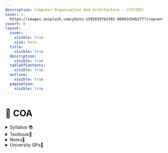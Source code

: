 ```yaml
---
description: Computer Organisation And Architecture - (CST202)
cover: >-
  https://images.unsplash.com/photo-1592659762303-90081d34b277?crop=entropy&cs=srgb&fm=jpg&ixid=M3wxOTcwMjR8MHwxfHNlYXJjaHw0fHxlbGVjdHJvbmljc3xlbnwwfHx8fDE3MDY0MzkxMDR8MA&ixlib=rb-4.0.3&q=85
coverY: 0
layout:
  cover:
    visible: true
    size: hero
  title:
    visible: true
  description:
    visible: true
  tableOfContents:
    visible: true
  outline:
    visible: true
  pagination:
    visible: true
---
```


# 💾 COA

<details>

<summary>Syllabus 📚</summary>

[CST202 ](https://drive.google.com/file/d/1Xd01W672dOqtrPrmhYKxtSHG8cpOORUF/view?usp=drive\_link)👈

</details>

<details>

<summary>Textbook📖</summary>

[COA Textbook](https://drive.google.com/drive/folders/1Wk0KcJQyGi6QX6It1CCc\_iVbRQUR5u2t?usp=drive\_link) 👈

</details>

<details>

<summary>Notes📒</summary>

[COA Notes](https://drive.google.com/drive/folders/1wTRLd2fjeT8yvhOnWuCLEy3TG9FB7k4\_?usp=drive\_link) 👈

</details>

<details>

<summary>University QPs📄</summary>

[COA Previous Year QPs](https://drive.google.com/drive/folders/14o7JlduXcCUgPxnC\_6YuWC7eeuSSsANr?usp=drive\_link) 👈

</details>
